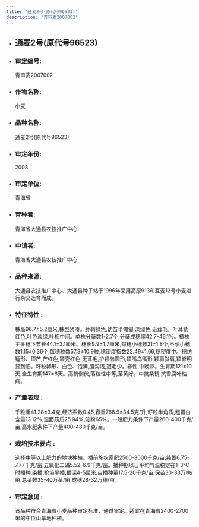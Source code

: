 ```yaml
---
title: "通麦2号(原代号96523)"
description: "青审麦2007002"
---
```

* ## 通麦2号(原代号96523)
* ###  审定编号:  
   青审麦2007002

*  ### 作物名称:  
   小麦

*   ###  品种名称: 
    通麦2号(原代号96523)

*   ### 审定年份: 
    2008

*   ### 审定单位:  
    青海省

*   ### 育种者:  
    青海省大通县农技推广中心

*   ### 申请者:  
    青海省大通县农技推广中心

*   ### 品种来源:  
    大通县农技推广中心、大通县种子站于1996年采用高原913和互麦12号小麦进行杂交选育而成。

*   ### 特征特性 : 
    株高96.7±5.2厘米,株型紧凑。芽鞘绿色,幼苗半匍匐,深绿色,无茸毛。叶耳紫红色,叶色淡绿,叶相中间。单株分蘖数1-2.7个,分蘖成穗率42.7-46.1%。植株主茎穗下节长44.1±3.1厘米。穗长9.9±1.7厘米,每穗小穗数21±1.8个,不孕小穗数1.15±0.36个,每穗粒数57.3±10.9粒,穗密度指数22.49±1.66,穗密度中。穗纺锤形、顶芒,芒红色,颖壳红色,无茸毛,护颖椭圆形,颖嘴鸟嘴形,颖肩斜肩,颖脊明显到底。籽粒卵形、白色、饱满,腹沟浅,冠毛少。春性,中晚熟。生育期121±10天,全生育期147±8天。高抗倒伏,落粒性中等,落黄好。中抗条锈,抗雪腐叶枯病。

*   ### 产量表现 : 
    千粒重41.28±3.4克,经济系数0.45,容重768.9±34.5克/升,籽粒半角质,粗蛋白含量13.12%,湿面筋质25.94%,淀粉65%。一般肥力条件下产量260-400千克/亩,高水肥条件下产量400-480千克/亩。

*   ### 栽培技术要点 : 
    选择中等以上肥力的地块种植。播前施农家肥2500-3000千克/亩,纯氮6.75-7.77千克/亩,五氧化二磷5.52-6.9千克/亩。播种期以日平均气温稳定在1-3℃时播种,条播,抢墒早播,播深4-5厘米,亩播种量17.5-20千克/亩,保苗30-33万株/亩,总茎数35-40万茎/亩,成穗28-32万穗/亩。

*   ### 审定意见 : 
    该品种符合青海省小麦品种审定标准，通过审定。适宜在青海省2400-2700米的中位山旱地种植。
